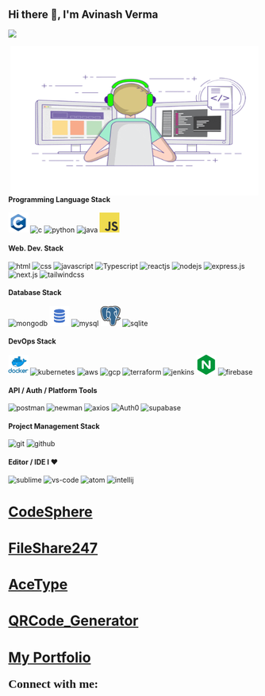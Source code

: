 ## Hi there 👋, I'm Avinash Verma
![](https://komarev.com/ghpvc/?username=avinashvermaaa&color=brightgreen)
<!-- GIF -->
<img align="right" height="300" width="500" src="https://raw.githubusercontent.com/mikonoid/mikonoid/main/images/gifs/coder3.gif" />

#### Programming Language Stack
<p align="left"> 
    <img src="https://raw.githubusercontent.com/github/explore/b15b6cf1726418913aafbf337a749dded180279d/topics/c/c.png" alt="c"title="c" width="40"height="40"/> 
    <img src="https://www.vectorlogo.zone/logos/isocpp/isocpp-icon.svg" alt="c"title="c"width="40"height="40"/> 
    <img src="https://www.vectorlogo.zone/logos/python/python-icon.svg" alt="python" title="python" width="40" height="40"/> 
    <img src="https://www.vectorlogo.zone/logos/java/java-icon.svg" alt="java" title="java8" width="40" height="40"/>  
    <img src="https://raw.githubusercontent.com/github/explore/80688e429a7d4ef2fca1e82350fe8e3517d3494d/topics/javascript/javascript.png" alt="javascript" title="javascript" width="40" height="40"/> 
</p>

#### Web. Dev. Stack
<p align="left">
    <img src="https://www.vectorlogo.zone/logos/w3_html5/w3_html5-icon.svg" alt="html" title="html" width="40" height="40"/> 
    <img src="https://www.vectorlogo.zone/logos/w3_css/w3_css-icon~old.svg" alt="css" title="css" width="40" height="40"/> 
    <img src="https://www.vectorlogo.zone/logos/javascript/javascript-icon.svg" alt="javascript" title="javascript" width="40" height="40"/> 
    <img src="https://cdn.worldvectorlogo.com/logos/typescript.svg" alt="Typescript" title="Typescript" width="40" height="40"/> 
    <img src="https://www.vectorlogo.zone/logos/reactjs/reactjs-ar21~bgwhite.svg" alt="reactjs" title="reactjs" width="40" height="40"/> 
    <img src="https://www.vectorlogo.zone/logos/nodejs/nodejs-ar21~bgwhite.svg" alt="nodejs" title="nodejs" width="40" height="40"/> 
    <img src="https://www.vectorlogo.zone/logos/expressjs/expressjs-ar21~bgwhite.svg" alt="express.js" title="express.js" width="40" height="40"/> 
    <img src="https://www.vectorlogo.zone/logos/nextjs/nextjs-ar21~bgwhite.svg" alt="next.js" title="next.js" width="40" height="40"/> 
    <img src="https://www.vectorlogo.zone/logos/tailwindcss/tailwindcss-ar21~bgwhite.svg" alt="tailwindcss" title="tailwindcss" width="40" height="40"/> 
</p>

#### Database Stack
<p align="left">
    <img src="https://www.vectorlogo.zone/logos/mongodb/mongodb-icon.svg" alt="mongodb" title="mongodb" width="40" height="40"/> 
    <img src="https://raw.githubusercontent.com/github/explore/80688e429a7d4ef2fca1e82350fe8e3517d3494d/topics/sql/sql.png" alt="sql" title="sql" width="40" height="40"/>
    <img src="https://cdn.worldvectorlogo.com/logos/mysql-logo-pure.svg" alt="mysql" title="mysql" width="40" height="40"/>
    <img src="https://raw.githubusercontent.com/github/explore/80688e429a7d4ef2fca1e82350fe8e3517d3494d/topics/postgresql/postgresql.png" alt="postgresql" title="postgresql" width="40" height="40"/>
    <img src="https://www.vectorlogo.zone/logos/sqlite/sqlite-icon.svg" alt="sqlite" title="sqlite" width="40" height="40"/> 
</p>


#### DevOps Stack 
<p align="left">
    <img src="https://raw.githubusercontent.com/github/explore/80688e429a7d4ef2fca1e82350fe8e3517d3494d/topics/docker/docker.png" alt="docker" title="docker" width="40" height="40"/>  
    <img src="https://www.vectorlogo.zone/logos/kubernetes/kubernetes-icon.svg" alt="kubernetes" title="kubernetes" width="40" height="40"/>  
    <img src="https://www.vectorlogo.zone/logos/amazon_aws/amazon_aws-ar21~bgwhite.svg" alt="aws" title="aws" width="40" height="40"/> 
    <img src="https://www.vectorlogo.zone/logos/google_cloud/google_cloud-icon.svg" alt="gcp" title="gcp" width="40" height="40"/>  
    <img src="https://www.vectorlogo.zone/logos/terraformio/terraformio-icon.svg" alt="terraform" title="terraform" width="40" height="40"/> 
    <img src="https://www.vectorlogo.zone/logos/jenkins/jenkins-icon.svg" alt="jenkins" title="jenkins" width="40" height="40"/>  
    <img src="https://raw.githubusercontent.com/github/explore/85cceaeeaf993ca35664dc37ea24f9237fbbfc14/topics/nginx/nginx.png" alt="nginx" title="nginx" width="40" height="40"/>
    <img src="https://www.vectorlogo.zone/logos/firebase/firebase-icon.svg" alt="firebase" title="firebase" width="40" height="40"/>
</p>  

#### API / Auth / Platform Tools
<p align="left">
  <img src="https://www.vectorlogo.zone/logos/getpostman/getpostman-icon.svg" alt="postman" title="postman" width="40" height="40"/> 
  <img src="https://www.vectorlogo.zone/logos/nodemonio/nodemonio-icon.svg" alt="newman" title="newman" width="40" height="40"/> 
  <img src="https://axios-http.com/assets/logo.svg" alt="axios" title="Axios" width="40" height="40"/>
    <img src="https://www.vectorlogo.zone/logos/auth0/auth0-ar21~bgwhite.svg" alt="Auth0" title="Auth0" width="40" height="40"/> 
    <img src="https://www.vectorlogo.zone/logos/supabase/supabase-icon.svg" alt="supabase" title="Supabase" width="40" height="40"/>
</p>


#### Project Management Stack
<p align="left"><img src="https://www.vectorlogo.zone/logos/git-scm/git-scm-icon.svg" alt="git" title="git" width="40" height="40"/>  <img src="https://www.vectorlogo.zone/logos/github/github-icon.svg" alt="github" title="github" width="40" height="40"/> 

#### Editor / IDE I ♥
<p align="left">
<img src="https://cdn.worldvectorlogo.com/logos/sublime-text-3.svg" alt="sublime" title="sublime" width="40" height="40"/> 
<img src="https://cdn.worldvectorlogo.com/logos/visual-studio-code-1.svg" alt="vs-code" title="vs-code" width="40" height="40"/> 
<img src="https://cdn.worldvectorlogo.com/logos/atom-4.svg" alt="atom" title="atom" width="40" height="40"/> 
<img src="https://cdn.worldvectorlogo.com/logos/intellij-idea-1.svg" alt="intellij" title="intellij" width="40" height="40"/> 
</p>
    


# [CodeSphere](https://codespr.netlify.app)
# [FileShare247](https://fileshare247.netlify.app/)
# [AceType](https://acetype.netlify.app/)
# [QRCode_Generator](https://avinashvermaaa.github.io/qrcode_generator/)
# [My Portfolio](https://av69portfolio.netlify.app/)

<!-- Contact Section -->
<h3 align="left"><font size="+2" face="Verdana">Connect with me:</font></h3>
<p align="left">
<!--     [![Portfolio](https://cdn.worldvectorlogo.com/logos/apple-macbook-pro.svg)](https://av69portfolio.netlify.app/) -->
</p>

<!--
**avinashvermaaa/avinashvermaaa** is a ✨ _special_ ✨ repository because its `README.md` (this file) appears on your GitHub profile.

Here are some ideas to get you started:

- 🔭 I’m currently working on ...
- 🌱 I’m currently learning ...
- 👯 I’m looking to collaborate on ...
- 🤔 I’m looking for help with ...
- 💬 Ask me about ...
- 📫 How to reach me: ...
- 😄 Pronouns: ...
- ⚡ Fun fact: ...
-->

